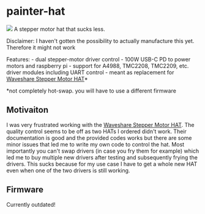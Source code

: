 # painter-hat
<img src="https://hc-cdn.hel1.your-objectstorage.com/s/v3/93972c47654e86dd9c46fce587b08a346862cb82_painter-hat.png"/>
A stepper motor hat that sucks less.

Disclaimer: I haven't gotten the possibility to actually manufacture this yet. Therefore it might not work

Features:
    - dual stepper-motor driver control
    - 100W USB-C PD to power motors and raspberry pi
    - support for A4988, TMC2208, TMC2209, etc. driver modules including UART control
    - meant as replacement for [Waveshare Stepper Motor HAT](https://www.waveshare.com/wiki/Stepper_Motor_HAT)*

*not completely hot-swap. you will have to use a different firmware

## Motivaiton
I was very frustrated working with the [Waveshare Stepper Motor HAT](https://www.waveshare.com/wiki/Stepper_Motor_HAT).
The quality control seems to be off as two HATs I ordered didn't work. 
Their documentation is good and the provided codes works but there are some minor issues that led me to write my own code to
control the hat. Most importantly you can't swap drivers (in case you fry them for example) which led me to buy multiple
new drivers after testing and subsequently frying the drivers. This sucks because for my use case I have to get a whole
new HAT even when one of the two drivers is still working.


## Firmware
Currently outdated!
